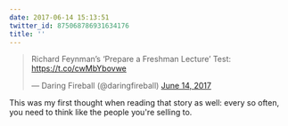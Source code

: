 ```yaml
---
date: 2017-06-14 15:13:51
twitter_id: 875068786931634176
title: ''
---
```


<blockquote class="twitter-tweet"><p lang="ca" dir="ltr">Richard Feynman’s ‘Prepare a Freshman Lecture’ Test: <a href="https://t.co/cwMbYbovwe">https://t.co/cwMbYbovwe</a></p>&mdash; Daring Fireball (@daringfireball) <a href="https://twitter.com/daringfireball/status/875052727335866369?ref_src=twsrc%5Etfw">June 14, 2017</a></blockquote>
<script async src="https://platform.twitter.com/widgets.js" charset="utf-8"></script>

This was my first thought when reading that story as well: every so often, you need to think like the people you're selling to.
